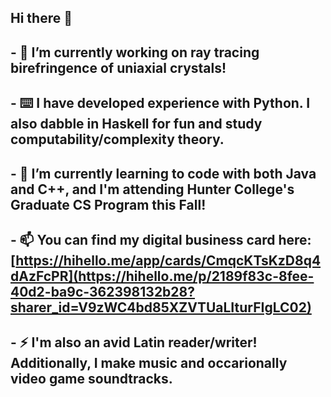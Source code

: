 ## Hi there 👋
## - 🔭 I’m currently working on ray tracing birefringence of uniaxial crystals!
## - ⌨️ I have developed experience with Python. I also dabble in Haskell for fun and study computability/complexity theory.
## - 🌱 I’m currently learning to code with both Java and C++, and I'm attending Hunter College's Graduate CS Program this Fall!
## - 📫 You can find my digital business card here: [https://hihello.me/app/cards/CmqcKTsKzD8q4dAzFcPR](https://hihello.me/p/2189f83c-8fee-40d2-ba9c-362398132b28?sharer_id=V9zWC4bd85XZVTUaLIturFIgLC02)
## - ⚡ I'm also an avid Latin reader/writer! Additionally, I make music and occarionally video game soundtracks.
<!--


- 🔭 I’m currently working on ...
- 🌱 I’m currently learning ...
- 👯 I’m looking to collaborate on ...
- 🤔 I’m looking for help with ...
- 💬 Ask me about ...
- 📫 How to reach me: ...
- 😄 Pronouns: ...
- ⚡ Fun fact: ...
-->
